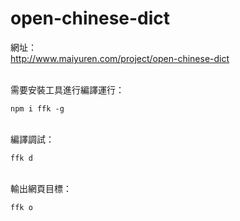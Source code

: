 # open-chinese-dict

網址：  
http://www.maiyuren.com/project/open-chinese-dict


<br>
需要安裝工具進行編譯運行：   

```
npm i ffk -g
```

<br>
編譯調試：

```
ffk d
```

<br>
輸出網頁目標：

```
ffk o
```